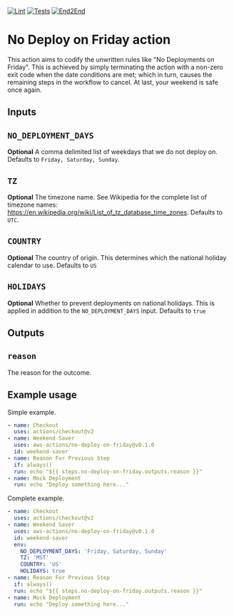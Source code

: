 [![Lint](https://github.com/aidanmelen/no-deploy-on-friday-action/actions/workflows/lint.yml/badge.svg?branch=main)](https://github.com/aidanmelen/no-deploy-on-friday-action/actions/workflows/lint.yml)
[![Tests](https://github.com/aidanmelen/no-deploy-on-friday-action/actions/workflows/tests.yml/badge.svg)](https://github.com/aidanmelen/no-deploy-on-friday-action/actions/workflows/tests.yml)
[![End2End](https://github.com/aidanmelen/no-deploy-on-friday-action/actions/workflows/e2e.yml/badge.svg)](https://github.com/aidanmelen/no-deploy-on-friday-action/actions/workflows/e2e.yml)

# No Deploy on Friday action

This action aims to codify the unwritten rules like "No Deployments on Friday". This is achieved by simply terminating the action with a non-zero exit code when the date conditions are met; which in turn, causes the remaining steps in the workflow to cancel. At last, your weekend is safe once again.

## Inputs

## `NO_DEPLOYMENT_DAYS`

**Optional** A comma delimited list of weekdays that we do not deploy on. Defaults to `Friday, Saturday, Sunday`.

## `TZ`

**Optional** The timezone name. See Wikipedia for the complete list of timezone names: https://en.wikipedia.org/wiki/List_of_tz_database_time_zones. Defaults to `UTC`.

## `COUNTRY`

**Optional** The country of origin. This determines which the national holiday calendar to use. Defaults to `US`


## `HOLIDAYS`

**Optional** Whether to prevent deployments on national holidays. This is applied in addition to the `NO_DEPLOYMENT_DAYS` input. Defaults to `true`

## Outputs

## `reason`

The reason for the outcome.

## Example usage

Simple example.

```yaml
- name: Checkout
  uses: actions/checkout@v2
- name: Weekend Saver
  uses: aws-actions/no-deploy-on-friday@v0.1.0
  id: weekend-saver
- name: Reason For Previous Step
  if: always()
  run: echo "${{ steps.no-deploy-on-friday.outputs.reason }}"
- name: Mock Deployment
  run: echo "Deploy something here..."
```

Complete example.

```yaml
- name: Checkout
  uses: actions/checkout@v2
- name: Weekend Saver
  uses: aws-actions/no-deploy-on-friday@v0.1.0
  id: weekend-saver
  env:
    NO_DEPLOYMENT_DAYS: 'Friday, Saturday, Sunday'
    TZ: 'MST'
    COUNTRY: 'US'
    HOLIDAYS: true
- name: Reason For Previous Step
  if: always()
  run: echo "${{ steps.no-deploy-on-friday.outputs.reason }}"
- name: Mock Deployment
  run: echo "Deploy something here..."
```
